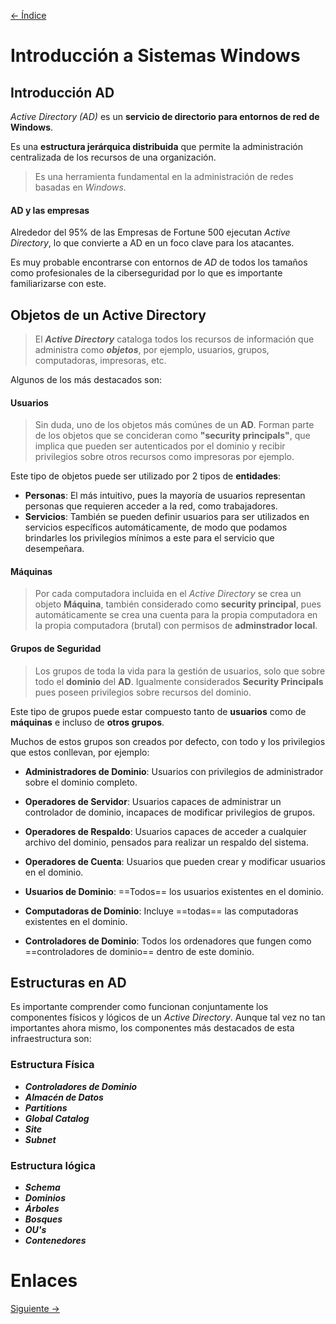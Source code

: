 [<- Índice](../SistemasWindows.md)
# Introducción a Sistemas Windows

## Introducción AD

*Active Directory (AD)* es un **servicio de directorio para entornos de red de Windows**.

Es una **estructura jerárquica distribuida** que permite la administración centralizada de los recursos de una organización.

> Es una herramienta fundamental en la administración de redes basadas en *Windows*.

#### AD y las empresas

Alrededor del 95% de las Empresas de Fortune 500 ejecutan *Active Directory*, lo que convierte a AD en un foco clave para los atacantes.

Es muy probable encontrarse con entornos de *AD* de todos los tamaños como profesionales de la ciberseguridad por lo que es importante familiarizarse con este.

## Objetos de un Active Directory

> El ***Active Directory*** cataloga todos los recursos de información que administra como ***objetos***, por ejemplo, usuarios, grupos, computadoras, impresoras, etc.

Algunos de los más destacados son:

#### Usuarios

> Sin duda, uno de los objetos más comúnes de un **AD**. Forman parte de los objetos que se concideran como **"security principals"**, que implica que pueden ser autenticados por el dominio y recibir privilegios sobre otros recursos como impresoras por ejemplo.

Este tipo de objetos puede ser utilizado por 2 tipos de **entidades**:

- **Personas**: El más intuitivo, pues la mayoría de usuarios representan personas que requieren acceder a la red, como trabajadores.
- **Servicios**: También se pueden definir usuarios para ser utilizados en servicios específicos automáticamente, de modo que podamos brindarles los privilegios mínimos a este para el servicio que desempeñara.

#### Máquinas

> Por cada computadora incluida en el *Active Directory* se crea un objeto **Máquina**, también considerado como **security principal**, pues automáticamente se crea una cuenta para la propia computadora en la propia computadora (brutal) con permisos de **adminstrador local**.

#### Grupos de Seguridad

> Los grupos de toda la vida para la gestión de usuarios, solo que sobre todo el **dominio** del **AD**. Igualmente considerados **Security Principals** pues poseen privilegios sobre recursos del dominio.

Este tipo de grupos puede estar compuesto tanto de **usuarios** como de **máquinas** e incluso de **otros grupos**.

Muchos de estos grupos son creados por defecto, con todo y los privilegios que estos conllevan, por ejemplo:

- **Administradores de Dominio**: Usuarios con privilegios de administrador sobre el dominio completo.

- **Operadores de Servidor**: Usuarios capaces de administrar un controlador de dominio, incapaces de modificar privilegios de grupos.

- **Operadores de Respaldo**: Usuarios capaces de acceder a cualquier archivo del dominio, pensados para realizar un respaldo del sistema.

- **Operadores de Cuenta**: Usuarios que pueden crear y modificar usuarios en el dominio.

- **Usuarios de Dominio**: ==Todos== los usuarios existentes en el dominio.

- **Computadoras de Dominio**: Incluye ==todas== las computadoras existentes en el dominio.

- **Controladores de Dominio**: Todos los ordenadores que fungen como ==controladores de dominio== dentro de este dominio.
## Estructuras en AD

Es importante comprender como funcionan conjuntamente los componentes físicos y lógicos de un *Active Directory*. Aunque tal vez no tan importantes ahora mismo, los componentes más destacados de esta infraestructura son:

### Estructura Física

- ***Controladores de Dominio***
- ***Almacén de Datos***
- ***Partitions***
- ***Global Catalog***
- ***Site***
- ***Subnet***

### Estructura lógica

- ***Schema***
- ***Dominios***
- ***Árboles***
- ***Bosques***
- ***OU's***
- ***Contenedores***

# Enlaces

[Siguiente ->](HFC27_08_2024.md)